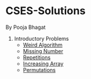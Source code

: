 # CSES-Solutions

By Pooja Bhagat

1. Introductory Problems
   * [Weird Algorithm](./IntroductoryProblems/WeirdAlgorithm.cpp)
   * [Missing Number](./IntroductoryProblems/MissingNumber.cpp)
   * [Repetitions](./IntroductoryProblems/Repetitions.cpp)
   * [Increasing Array](./IntroductoryProblems/IncreasingArray.cpp)
   * [Permutations](./IntroductoryProblems/Permutations.cpp)